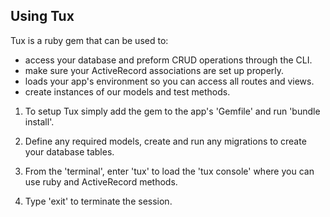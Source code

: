 ## Using Tux

Tux is a ruby gem that can be used to:

* access your database and preform CRUD operations through the CLI.
* make sure your ActiveRecord associations are set up properly.
* loads your app's environment so you can access all routes and views.
* create instances of our models and test methods.

1. To setup Tux simply add the gem to the app's 'Gemfile' and run 'bundle install'.

2. Define any required models, create and run any migrations to create your database tables.

3. From the 'terminal', enter 'tux' to load the 'tux console' where you can use ruby and ActiveRecord methods.

4. Type 'exit' to terminate the session.

